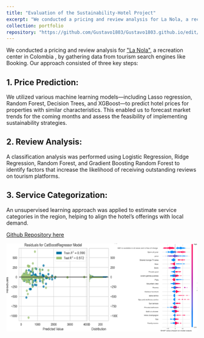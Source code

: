 ```yaml
---
title: "Evaluation of the Sustainability-Hotel Project"
excerpt: "We conducted a pricing and review analysis for La Nola, a recreation center in Colombia, by gathering data from tourism search engines like Booking [Github Repository here](https://github.com/Gustavo1803/hotel_price) ![nola](/images/nola_image.png)"
collection: portfolio
repository: "https://github.com/Gustavo1803/Gustavo1803.github.io/edit/master/_portfolio/portfolio-1.md"
---
```


We conducted a pricing and review analysis for ["La Nola"](https://www.airbnb.ie/rooms/1101558486590169027?check_in=2025-02-01&check_out=2025-02-06&guests=1&adults=1&s=67&unique_share_id=a9fdc585-15a3-4376-b2c8-cf9473d15034), a recreation center in Colombia , by gathering data from tourism search engines like Booking. Our approach consisted of three key steps:

## 1. Price Prediction: 
We utilized various machine learning models—including Lasso regression, Random Forest, Decision Trees, and XGBoost—to predict hotel prices for properties with similar characteristics. This enabled us to forecast market trends for the coming months and assess the feasibility of implementing sustainability strategies.

## 2. Review Analysis: 
A classification analysis was performed using Logistic Regression, Ridge Regression, Random Forest, and Gradient Boosting Random Forest to identify factors that increase the likelihood of receiving outstanding reviews on tourism platforms.

## 3. Service Categorization: 
An unsupervised learning approach was applied to estimate service categories in the region, helping to align the hotel’s offerings with local demand.

[Github Repository here](https://github.com/Gustavo1803/hotel_price)

![nola](/images/nola_image.png)
